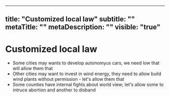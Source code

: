 ---
title: "Customized local law"
subtitle: ""
metaTitle: ""
metaDescription: ""
visible: "true"
------

# Customized local law
* Some cities may wants to develop autonomyus cars, we need low that will allow them that
* Other cities may want to invest in wind energy, they need to allow build wind plants without permission - let's allow them that
* Some counties have internal fights about world view; let's allow some to intruce abortion and another to disband

